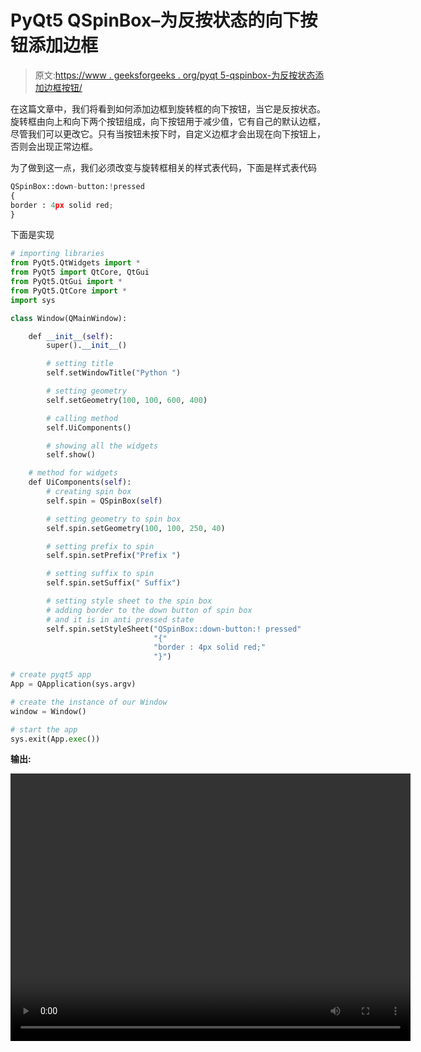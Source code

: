 # PyQt5 QSpinBox–为反按状态的向下按钮添加边框

> 原文:[https://www . geeksforgeeks . org/pyqt 5-qspinbox-为反按状态添加边框按钮/](https://www.geeksforgeeks.org/pyqt5-qspinbox-adding-border-to-the-down-button-for-anti-pressed-state/)

在这篇文章中，我们将看到如何添加边框到旋转框的向下按钮，当它是反按状态。旋转框由向上和向下两个按钮组成，向下按钮用于减少值，它有自己的默认边框，尽管我们可以更改它。只有当按钮未按下时，自定义边框才会出现在向下按钮上，否则会出现正常边框。

为了做到这一点，我们必须改变与旋转框相关的样式表代码，下面是样式表代码

```py
QSpinBox::down-button:!pressed
{
border : 4px solid red;
}

```

下面是实现

```py
# importing libraries
from PyQt5.QtWidgets import * 
from PyQt5 import QtCore, QtGui
from PyQt5.QtGui import * 
from PyQt5.QtCore import * 
import sys

class Window(QMainWindow):

    def __init__(self):
        super().__init__()

        # setting title
        self.setWindowTitle("Python ")

        # setting geometry
        self.setGeometry(100, 100, 600, 400)

        # calling method
        self.UiComponents()

        # showing all the widgets
        self.show()

    # method for widgets
    def UiComponents(self):
        # creating spin box
        self.spin = QSpinBox(self)

        # setting geometry to spin box
        self.spin.setGeometry(100, 100, 250, 40)

        # setting prefix to spin
        self.spin.setPrefix("Prefix ")

        # setting suffix to spin
        self.spin.setSuffix(" Suffix")

        # setting style sheet to the spin box
        # adding border to the down button of spin box
        # and it is in anti pressed state
        self.spin.setStyleSheet("QSpinBox::down-button:! pressed"
                                "{"
                                "border : 4px solid red;"
                                "}")

# create pyqt5 app
App = QApplication(sys.argv)

# create the instance of our Window
window = Window()

# start the app
sys.exit(App.exec())
```

**输出:**

<video class="wp-video-shortcode" id="video-411108-1" width="640" height="428" preload="metadata" controls=""><source type="video/mp4" src="https://media.geeksforgeeks.org/wp-content/uploads/20200512023438/Python-12-05-2020-02_34_20.mp4?_=1">[https://media.geeksforgeeks.org/wp-content/uploads/20200512023438/Python-12-05-2020-02_34_20.mp4](https://media.geeksforgeeks.org/wp-content/uploads/20200512023438/Python-12-05-2020-02_34_20.mp4)</video>